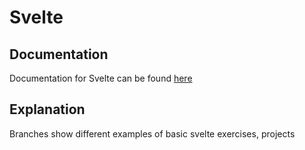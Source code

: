 # Svelte

## Documentation
Documentation for Svelte can be found <a href="https://svelte.dev/">here</a>

## Explanation
Branches show different examples of basic svelte exercises, projects
